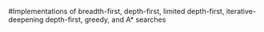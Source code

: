 #Implementations of breadth-first, depth-first, limited depth-first, iterative-deepening depth-first, greedy, and A* searches
